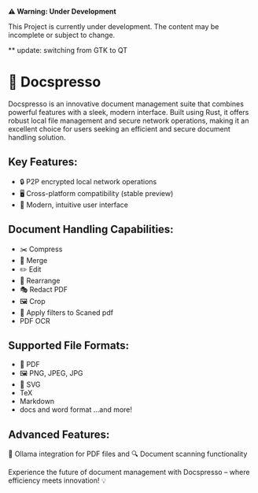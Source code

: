 **⚠️ Warning: Under Development**

This Project is currently under development. The content may be incomplete or subject to change.

** update: switching from GTK to QT

# 📄 Docspresso
Docspresso is an innovative document management suite that combines powerful features with a sleek, modern interface. Built using Rust, it offers robust local file management and secure network operations, making it an excellent choice for users seeking an efficient and secure document handling solution.
## Key Features:
- 🔒 P2P encrypted local network operations
- 🖥️ Cross-platform compatibility (stable preview)
- 🎨 Modern, intuitive user interface

## Document Handling Capabilities:
- ✂️ Compress
- 🔗 Merge
- ✏️ Edit
- 🔄 Rearrange
- 🎭 Redact PDF
- 🖼️ Crop
- 🎨 Apply filters to Scaned pdf
- PDF OCR

## Supported File Formats:
- 📑 PDF
- 🖼️ PNG, JPEG, JPG
- 🎨 SVG
- TeX
- Markdown
- docs and word format
...and more!

## Advanced Features:
🧠 Ollama integration for PDF files and 🔍 Document scanning functionality

Experience the future of document management with Docspresso – where efficiency meets innovation! 💡

